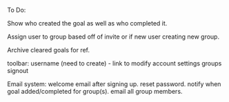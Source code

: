 To Do:

Show who created the goal as well as who completed it.

Assign user to group based off of invite or if new user creating new group.

Archive cleared goals for ref.

toolbar:
  username (need to create) - link to modify account settings
  groups
  signout

Email system:
  welcome email after signing up.
  reset password.
  notify when goal added/completed for group(s).
  email all group members.
